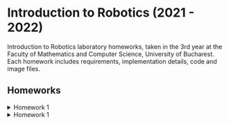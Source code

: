 # Introduction to Robotics (2021 - 2022)

Introduction to Robotics laboratory homeworks, taken in the 3rd year at the Faculty of Mathematics and Computer Science, University of Bucharest. Each homework includes requirements, implementation details, code and image files.

## Homeworks

<details>
<summary>Homework 1</summary>
  
  
The homework consists of the following:
  
  
• Components:  RBG led (1 minimum), potentiometers (3 minimum), resistors and wires (per logic)

• Technical Task: Use a separate potentiometer in controlling each of the colors of the RGB led (Red, Green and Blue). The control must be done with digital electronics (you must read the value of the potentiometer with Arduino, and write a mapped value to each of the pins connected to the led.

• Publishing task: You must add the code to the Github repo and continue updating the readme with at least the following details (but feel free to be more creative):
1.  Task Requirements
2.  Picture of the setup
3.  Link to video showcasing functionality (I recommend youtube,  but anything I can access is fine)

• Coding task: Coding style is of utmost importance.  You must have a perfectly clean code in order to receive the maximum grade.  Keep in mind that magic numbers are not accepted, although you might see them in the lab (as a trade-off for speed).  Remember to be consistent in your style, check  the  style  guide  and  the  provided  style  document  and  use  correct spacing.


The solution for the homework is in the folder "Tema 1":

• The picture is here: https://github.com/marian222200/IntroductionToRobotics/blob/main/Tema%201/poza_tema_robotica_1.jpeg

• The video showcasing the functionality is here: https://github.com/marian222200/IntroductionToRobotics/blob/main/Tema%201/clip_tema_robotica_1.mp4

• The file with the code is here: https://github.com/marian222200/IntroductionToRobotics/blob/main/Tema%201/codTema.ino
</details>

<details>
<summary>Homework 1</summary>
<br>
The homework consists of the following:
</details>
